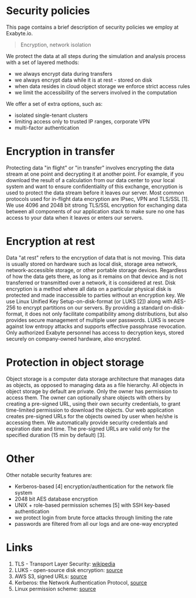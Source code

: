 # Security policies

This page contains a brief description of security policies we employ at Exabyte.io.

> Encryption, network isolation

We protect the data at all steps during the simulation and analysis process with a set of layered methods:

- we always encrypt data during transfers
- we always encrypt data while it is at rest - stored on disk
- when data resides in cloud object storage we enforce strict access rules
- we limit the accessibility of the servers involved in the computation

We offer a set of extra options, such as:

- isolated single-tenant clusters
- limiting access only to trusted IP ranges, corporate VPN
- multi-factor authentication

# Encryption in transfer

Protecting data "in flight" or "in transfer" involves encrypting the data stream at one point and decrypting it at another point. For example, if you download the result of a calculation from our data center to your local system and want to ensure confidentiality of this exchange, encryption is used to protect the data stream before it leaves our server. Most common protocols used for in-flight data encryption are IPsec, VPN and TLS/SSL [1]. We use 4096 and 2048 bit strong TLS/SSL encryption for exchanging data between all components of our application stack to make sure no one has access to your data when it leaves or enters our servers.

# Encryption at rest

Data "at rest" refers to the encryption of data that is not moving. This data is usually stored on hardware such as local disk, storage area network, network-accessible storage, or other portable storage devices. Regardless of how the data gets there, as long as it remains on that device and is not transferred or transmitted over a network, it is considered at rest. Disk encryption is a method where all data on a particular physical disk is protected and made inaccessible to parties without an encryption key. We use Linux Unified Key Setup-on-disk-format (or LUKS [2]) along with AES-256 to encrypt partitions on our servers. By providing a standard on-disk-format, it does not only facilitate compatibility among distributions, but also provides secure management of multiple user passwords. LUKS is secure against low entropy attacks and supports effective passphrase revocation. Only authorized Exabyte personnel has access to decryption keys,  stored securely on company-owned hardware, also encrypted.

# Protection in object storage

Object storage is a computer data storage architecture that manages data as objects, as opposed to managing data as a file hierarchy. All objects in object storage by default are private. Only the owner has permission to access them. The owner can optionally share objects with others by creating a pre-signed URL, using their own security credentials, to grant time-limited permission to download the objects. Our web application creates pre-signed URLs for the objects owned by user when he/she is accessing them. We automatically provide security credentials and expiration date and time. The pre-signed URLs are valid only for the specified duration (15 min by default) [3].

# Other

Other notable security features are:

- Kerberos-based [4] encryption/authentication for the network file system
- 2048 bit AES database encryption
- UNIX + role-based permission schemes [5] with SSH key-based authentication
- we protect login from brute force attacks through limiting the rate
- passwords are filtered from all our logs and are one-way encrypted


# Links

1. TLS - Transport Layer Security: [wikipedia](https://en.wikipedia.org/wiki/Transport_Layer_Security)
1. LUKS - open-source disk encryption: [source](https://gitlab.com/cryptsetup/cryptsetup)
1. AWS S3, signed URLs: [source](https://docs.aws.amazon.com/AmazonCloudFront/latest/DeveloperGuide/private-content-signed-urls.html)
1. Kerberos: the Network Authentication Protocol, [source](http://web.mit.edu/kerberos/)
1. Linux permission scheme: [source](https://support.suso.com/supki/Linux_permissions_scheme)
